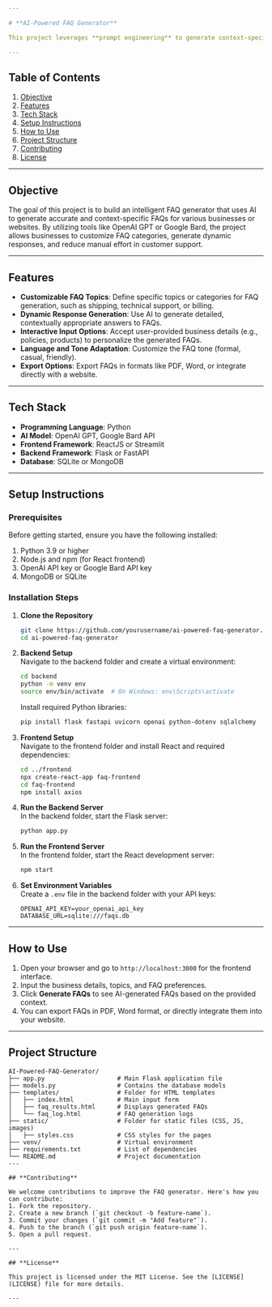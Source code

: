 ```yaml
---

# **AI-Powered FAQ Generator**

This project leverages **prompt engineering** to generate context-specific FAQs for websites or businesses. The tool aims to enhance user experience by reducing customer support team workload through automated FAQ generation using AI models like OpenAI GPT or Bard.

---
```


## **Table of Contents**

1. [Objective](#objective)
2. [Features](#features)
3. [Tech Stack](#tech-stack)
4. [Setup Instructions](#setup-instructions)
5. [How to Use](#how-to-use)
6. [Project Structure](#project-structure)
7. [Contributing](#contributing)
8. [License](#license)

---

## **Objective**

The goal of this project is to build an intelligent FAQ generator that uses AI to generate accurate and context-specific FAQs for various businesses or websites. By utilizing tools like OpenAI GPT or Google Bard, the project allows businesses to customize FAQ categories, generate dynamic responses, and reduce manual effort in customer support.

---

## **Features**

- **Customizable FAQ Topics**: Define specific topics or categories for FAQ generation, such as shipping, technical support, or billing.
- **Dynamic Response Generation**: Use AI to generate detailed, contextually appropriate answers to FAQs.
- **Interactive Input Options**: Accept user-provided business details (e.g., policies, products) to personalize the generated FAQs.
- **Language and Tone Adaptation**: Customize the FAQ tone (formal, casual, friendly).
- **Export Options**: Export FAQs in formats like PDF, Word, or integrate directly with a website.

---

## **Tech Stack**

- **Programming Language**: Python
- **AI Model**: OpenAI GPT, Google Bard API
- **Frontend Framework**: ReactJS or Streamlit
- **Backend Framework**: Flask or FastAPI
- **Database**: SQLite or MongoDB

---

## **Setup Instructions**

### **Prerequisites**

Before getting started, ensure you have the following installed:
1. Python 3.9 or higher
2. Node.js and npm (for React frontend)
3. OpenAI API key or Google Bard API key
4. MongoDB or SQLite

### **Installation Steps**

1. **Clone the Repository**
   ```bash
   git clone https://github.com/yourusername/ai-powered-faq-generator.git
   cd ai-powered-faq-generator
   ```

2. **Backend Setup**  
   Navigate to the backend folder and create a virtual environment:
   ```bash
   cd backend
   python -m venv env
   source env/bin/activate  # On Windows: env\Scripts\activate
   ```
   Install required Python libraries:
   ```bash
   pip install flask fastapi uvicorn openai python-dotenv sqlalchemy
   ```

3. **Frontend Setup**  
   Navigate to the frontend folder and install React and required dependencies:
   ```bash
   cd ../frontend
   npx create-react-app faq-frontend
   cd faq-frontend
   npm install axios
   ```

4. **Run the Backend Server**  
   In the backend folder, start the Flask server:
   ```bash
   python app.py
   ```

5. **Run the Frontend Server**  
   In the frontend folder, start the React development server:
   ```bash
   npm start
   ```

6. **Set Environment Variables**  
   Create a `.env` file in the backend folder with your API keys:
   ```env
   OPENAI_API_KEY=your_openai_api_key
   DATABASE_URL=sqlite:///faqs.db
   ```

---

## **How to Use**

1. Open your browser and go to `http://localhost:3000` for the frontend interface.
2. Input the business details, topics, and FAQ preferences.
3. Click **Generate FAQs** to see AI-generated FAQs based on the provided context.
4. You can export FAQs in PDF, Word format, or directly integrate them into your website.

---

## **Project Structure**

```plaintext
AI-Powered-FAQ-Generator/
├── app.py                    # Main Flask application file
├── models.py                 # Contains the database models
├── templates/                # Folder for HTML templates
│   ├── index.html            # Main input form
│   ├── faq_results.html      # Displays generated FAQs
│   └── faq_log.html          # FAQ generation logs
├── static/                   # Folder for static files (CSS, JS, images)
│   ├── styles.css            # CSS styles for the pages
├── venv/                     # Virtual environment
├── requirements.txt          # List of dependencies
└── README.md                 # Project documentation
---

## **Contributing**

We welcome contributions to improve the FAQ generator. Here's how you can contribute:
1. Fork the repository.
2. Create a new branch (`git checkout -b feature-name`).
3. Commit your changes (`git commit -m "Add feature"`).
4. Push to the branch (`git push origin feature-name`).
5. Open a pull request.

---

## **License**

This project is licensed under the MIT License. See the [LICENSE](LICENSE) file for more details.

---
